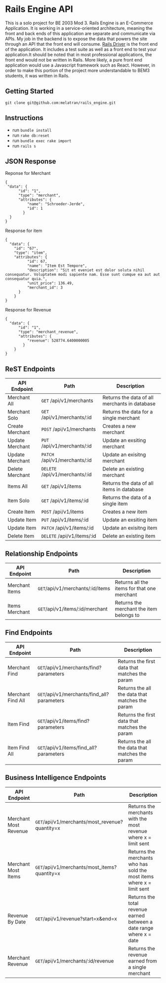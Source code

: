 # Rails Engine API

This is a solo project for BE 2003 Mod 3. Rails Engine is an E-Commerce Application. It is working in a service-oriented architecture, meaning the front and back ends of this application are separate and communicate via APIs. My job in the backend is to expose the data that powers the site through an API that the front end will consume. [Rails Driver](https://github.com/turingschool-examples/rails_driver) is the front end of the application. It includes a test suite as well as a front end to test your application.It should be noted that in most professional applications, the front end would not be written in Rails. More likely, a pure front end application would use a Javascript framework such as React. However, in order to make this portion of the project more understandable to BEM3 students, it was written in Rails.

## Getting Started

```
git clone git@github.com:melatran/rails_engine.git
```

## Instructions

- run `bundle install`
- run `rake db:reset`
- run `bundle exec rake import`
- run `rails s`

## JSON Response

Reponse for Merchant
```
{
 "data": {
      "id": "1",
      "type": "merchant",
      "attributes": {
          "name": "Schroeder-Jerde",
          "id": 1
        }
  }
}
```

Response for item
```
{
  "data": {
    "id": "67",
    "type": "item",
    "attributes": {
          "id": 67,
          "name": "Item Est Tempore",
          "description": "Sit et eveniet est dolor soluta nihil consequatur. Voluptatem modi sapiente nam. Esse sunt cumque ea aut aut consequatur quia.",
          "unit_price": 136.49,
          "merchant_id": 3
      }
    }
}
```

Response for Revenue

```
{
  "data": {
      "id": "1",
      "type": "merchant_revenue",
      "attributes": {
          "revenue": 528774.6400000005
        }
    }
}
```

## ReST Endpoints

| API Endpoint       | Path                                |Description
| ------------------ | ----------------------------------- |---------------------------------
| Merchant All       | `GET` /api/v1/merchants             |Returns the data of all merchants in database
| Merchant Solo      | `GET` /api/v1/merchants/:id         |Returns the data for a single merchant
| Create Merchant    | `POST` /api/v1/merchants            |Creates a new merchant
| Update Merchant    | `PUT` /api/v1/merchants/:id         |Update an exsiting merchant
| Update Merchant    | `PATCH` /api/v1/merchants/:id       |Update an exisitng merchant
| Delete Merchant    | `DELETE` /api/v1/merchants/:id      |Delete an existing merchant
| Items All          | `GET` /api/v1/items                 |Returns the data of all items in database
| Item Solo          | `GET` /api/v1/items/:id             |Returns the data of a single item
| Create Item        | `POST` /api/v1/items                |Creates a new item
| Update Item        | `PUT` /api/v1/items/:id             |Update an exsiting item
| Update Item        | `PATCH` /api/v1/items/:id           |Update an exisitng item
| Delete Item        | `DELETE` /api/v1/items/:id          |Delete an existing item


## Relationship Endpoints

| API Endpoint       | Path                                |Description
| ------------------ | ----------------------------------- |---------------------------------
| Merchant Items     | `GET`/api/v1/merchants/:id/items    |Returns all the items for that one merchant
| Items Merchant     | `GET`/api/v1/items/:id/merchant     |Returns the merchant the item belongs to


## Find Endpoints

| API Endpoint       | Path                                        |Description
| ------------------ | ---------------------------------------     |---------------------------------
| Merchant Find      | `GET`/api/v1/merchants/find?parameters      |Returns the first data that matches the param
| Merchant Find All  | `GET`/api/v1/merchants/find_all?parameters  |Returns the all the data that matches the param
| Item Find          | `GET`/api/v1/items/find?parameters          |Returns the first data that matches the param
| Item Find All      | `GET`/api/v1/items/find_all?parameters      |Returns the all the data that matches the param


## Business Intelligence Endpoints

| API Endpoint          | Path                                             |Description
| ------------------    | ---------------------------------------------    |---------------------------------
| Merchant Most Revenue | `GET`/api/v1/merchants/most_revenue?quantity=x   |Returns the merchants with the most revenue where x = limit sent
| Merchant Most Items   | `GET`/api/v1/merchants/most_items?quantity=x     |Returns the merchants who has sold the most items where x = limit sent
| Revenue By Date       | `GET`/api/v1/revenue?start=x&end=x               |Returns the total revenue earned between a date range where x = date
| Merchant Revenue      | `GET`/api/v1/merchants/:id/revenue               |Returns the revenue earned from a single merchant
